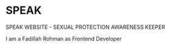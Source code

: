 # SPEAK
SPEAK WEBSITE - SEXUAL PROTECTION AWARENESS KEEPER

I am a Fadillah Rohman as Frontend Developer
